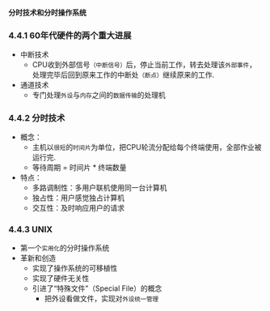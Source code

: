 #### 分时技术和分时操作系统

### 4.4.1 60年代硬件的两个重大进展
- 中断技术
    - CPU收到外部信号`（中断信号）`后，停止当前工作，转去处理该`外部事件`，处理完毕后回到原来工作的中断处`（断点）`继续原来的工作.
- 通道技术
    - 专门处理`外设`与`内存`之间的`数据传输`的处理机

### 4.4.2 分时技术
- 概念：
    - 主机以`很短`的`时间片`为单位，把CPU轮流分配给每个终端使用，全部作业被运行完.
    - 等待周期 = 时间片 * 终端数量
- 特点：
    - 多路调制性：多用户联机使用同一台计算机
    - 独占性：用户感觉独占计算机
    - 交互性：及时响应用户的请求

### 4.4.3 UNIX
- 第一个`实用化`的分时操作系统
- 革新和创造
    - 实现了操作系统的可移植性
    - 实现了硬件无关性
    - 引进了“特殊文件”（Special File）的概念
        - 把外设看做文件，实现对`外设统一管理`
